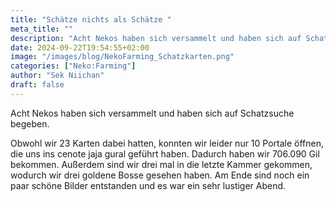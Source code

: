 ```yaml
---
title: "Schätze nichts als Schätze "
meta_title: ""
description: "Acht Nekos haben sich versammelt und haben sich auf Schatzsuche begeben."
date: 2024-09-22T19:54:55+02:00
image: "/images/blog/NekoFarming_Schatzkarten.png"
categories: ["Neko:Farming"]
author: "Sek Niichan"
draft: false
---
```


Acht Nekos haben sich versammelt und haben sich auf Schatzsuche begeben.

Obwohl wir 23 Karten dabei hatten, konnten wir leider nur 10 Portale öffnen, die uns ins cenote jaja gural geführt haben. Dadurch haben wir 706.090 Gil bekommen. Außerdem sind wir drei mal in die letzte Kammer gekommen, wodurch wir drei goldene Bosse gesehen haben. Am Ende sind noch ein paar schöne Bilder entstanden und es war ein sehr lustiger Abend.